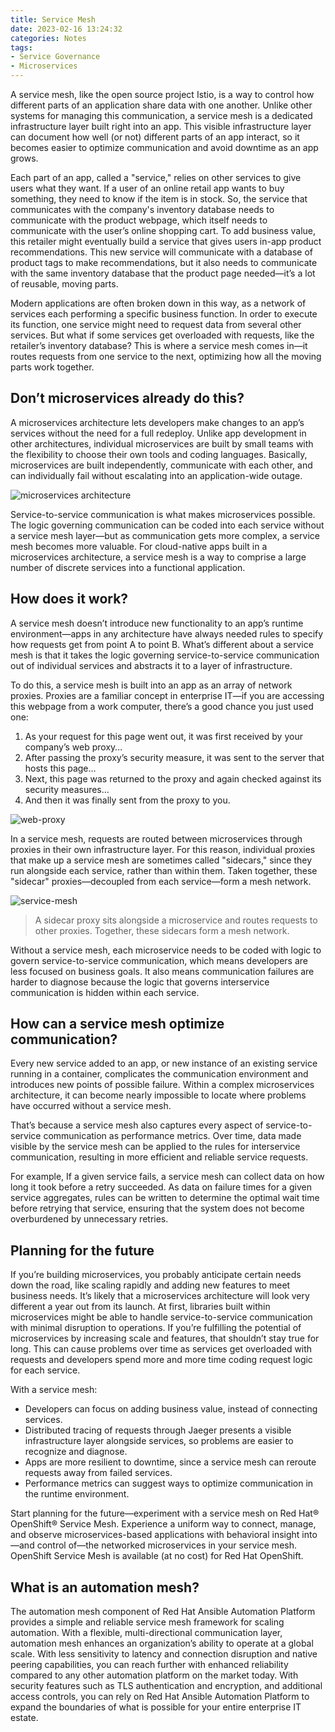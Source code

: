 ```yaml
---
title: Service Mesh
date: 2023-02-16 13:24:32
categories: Notes
tags: 
- Service Governance
- Microservices
---
```


A service mesh, like the open source project Istio, is a way to control how different parts of an application share data with one another. Unlike other systems for managing this communication, a service mesh is a dedicated infrastructure layer built right into an app. This visible infrastructure layer can document how well (or not) different parts of an app interact, so it becomes easier to optimize communication and avoid downtime as an app grows.
    
<!-- more -->

Each part of an app, called a "service," relies on other services to give users what they want. If a user of an online retail app wants to buy something, they need to know if the item is in stock. So, the service that communicates with the company's inventory database needs to communicate with the product webpage, which itself needs to communicate with the user’s online shopping cart. To add business value, this retailer might eventually build a service that gives users in-app product recommendations. This new service will communicate with a database of product tags to make recommendations, but it also needs to communicate with the same inventory database that the product page needed—it’s a lot of reusable, moving parts.

Modern applications are often broken down in this way, as a network of services each performing a specific business function. In order to execute its function, one service might need to request data from several other services. But what if some services get overloaded with requests, like the retailer’s inventory database? This is where a service mesh comes in—it routes requests from one service to the next, optimizing how all the moving parts work together.

## Don’t microservices already do this?

A microservices architecture lets developers make changes to an app’s services without the need for a full redeploy. Unlike app development in other architectures, individual microservices are built by small teams with the flexibility to choose their own tools and coding languages. Basically, microservices are built independently, communicate with each other, and can individually fail without escalating into an application-wide outage.

![microservices architecture](https://www.redhat.com/cms/managed-files/microservices-1680.png)

Service-to-service communication is what makes microservices possible. The logic governing communication can be coded into each service without a service mesh layer—but as communication gets more complex, a service mesh becomes more valuable. For cloud-native apps built in a microservices architecture, a service mesh is a way to comprise a large number of discrete services into a functional application.

## How does it work?

A service mesh doesn’t introduce new functionality to an app’s runtime environment—apps in any architecture have always needed rules to specify how requests get from point A to point B. What’s different about a service mesh is that it takes the logic governing service-to-service communication out of individual services and abstracts it to a layer of infrastructure.

To do this, a service mesh is built into an app as an array of network proxies. Proxies are a familiar concept in enterprise IT—if you are accessing this webpage from a work computer, there’s a good chance you just used one:

1. As your request for this page went out, it was first received by your company’s web proxy…
2. After passing the proxy’s security measure, it was sent to the server that hosts this page…
3. Next, this page was returned to the proxy and again checked against its security measures…
4. And then it was finally sent from the proxy to you.

![web-proxy](https://www.redhat.com/cms/managed-files/web-proxy-1680.png)

In a service mesh, requests are routed between microservices through proxies in their own infrastructure layer. For this reason, individual proxies that make up a service mesh are sometimes called "sidecars," since they run alongside each service, rather than within them. Taken together, these "sidecar" proxies—decoupled from each service—form a mesh network.

![service-mesh](https://www.redhat.com/cms/managed-files/service-mesh-1680.png)

> A sidecar proxy sits alongside a microservice and routes requests to other proxies. Together, these sidecars form a mesh network.

Without a service mesh, each microservice needs to be coded with logic to govern service-to-service communication, which means developers are less focused on business goals. It also means communication failures are harder to diagnose because the logic that governs interservice communication is hidden within each service.

## How can a service mesh optimize communication?

Every new service added to an app, or new instance of an existing service running in a container, complicates the communication environment and introduces new points of possible failure. Within a complex microservices architecture, it can become nearly impossible to locate where problems have occurred without a service mesh.

That’s because a service mesh also captures every aspect of service-to-service communication as performance metrics. Over time, data made visible by the service mesh can be applied to the rules for interservice communication, resulting in more efficient and reliable service requests.

For example, If a given service fails, a service mesh can collect data on how long it took before a retry succeeded. As data on failure times for a given service aggregates, rules can be written to determine the optimal wait time before retrying that service, ensuring that the system does not become overburdened by unnecessary retries.

## Planning for the future

If you’re building microservices, you probably anticipate certain needs down the road, like scaling rapidly and adding new features to meet business needs. It’s likely that a microservices architecture will look very different a year out from its launch. At first, libraries built within microservices might be able to handle service-to-service communication with minimal disruption to operations. If you’re fulfilling the potential of microservices by increasing scale and features, that shouldn’t stay true for long. This can cause problems over time as services get overloaded with requests and developers spend more and more time coding request logic for each service.

With a service mesh:

* Developers can focus on adding business value, instead of connecting services.
* Distributed tracing of requests through Jaeger presents a visible infrastructure layer alongside services, so problems are easier to recognize and diagnose.
* Apps are more resilient to downtime, since a service mesh can reroute requests away from failed services.
* Performance metrics can suggest ways to optimize communication in the runtime environment.

Start planning for the future—experiment with a service mesh on Red Hat® OpenShift® Service Mesh. Experience a uniform way to connect, manage, and observe microservices-based applications with behavioral insight into—and control of—the networked microservices in your service mesh. OpenShift Service Mesh is available (at no cost) for Red Hat OpenShift.

## What is an automation mesh?

The automation mesh component of Red Hat Ansible Automation Platform provides a simple and reliable service mesh framework for scaling automation. With a flexible, multi-directional communication layer, automation mesh enhances an organization’s ability to operate at a global scale. With less sensitivity to latency and connection disruption and native peering capabilities, you can reach further with enhanced reliability compared to any other automation platform on the market today. With security features such as TLS authentication and encryption, and additional access controls, you can rely on Red Hat Ansible Automation Platform to expand the boundaries of what is possible for your entire enterprise IT estate.
